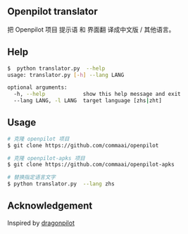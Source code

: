 ## Openpilot translator

把 Openpilot 项目 提示语 和 界面翻 译成中文版 / 其他语言。


## Help

```bash
$  python translator.py  --help
usage: translator.py [-h] --lang LANG

optional arguments:
  -h, --help            show this help message and exit
  --lang LANG, -l LANG  target language [zhs|zht]
```

## Usage

```bash
# 克隆 openpilot 项目
$ git clone https://github.com/commaai/openpilot

# 克隆 openpilot-apks 项目
$ git clone https://github.com/commaai/openpilot-apks

# 替换指定语言文字
$ python translator.py  --lang zhs

```

## Acknowledgement

Inspired by [dragonpilot](https://github.com/dragonpilot-community/dragonpilot)
